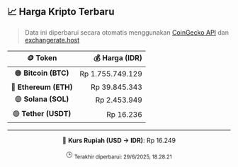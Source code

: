 

<!-- HARGA_KRIPTO -->
## 📈 Harga Kripto Terbaru

> Data ini diperbarui secara otomatis menggunakan [CoinGecko API](https://www.coingecko.com/) dan [exchangerate.host](https://exchangerate.host/)

<div align="center">

| 🪙 Token | 💰 Harga (IDR) |
|:------:|---------------:|
| 🟠 **Bitcoin (BTC)**   | Rp 1.755.749.129 |
| 🔵 **Ethereum (ETH)**  | Rp 39.845.343 |
| 🟣 **Solana (SOL)**    | Rp 2.453.949 |
| 🟢 **Tether (USDT)**   | Rp 16.236 |

---

💱 **Kurs Rupiah (USD → IDR)**: Rp 16.249

🕒 <sub>Terakhir diperbarui: 29/6/2025, 18.28.21</sub>

</div>
<!-- /HARGA_KRIPTO -->